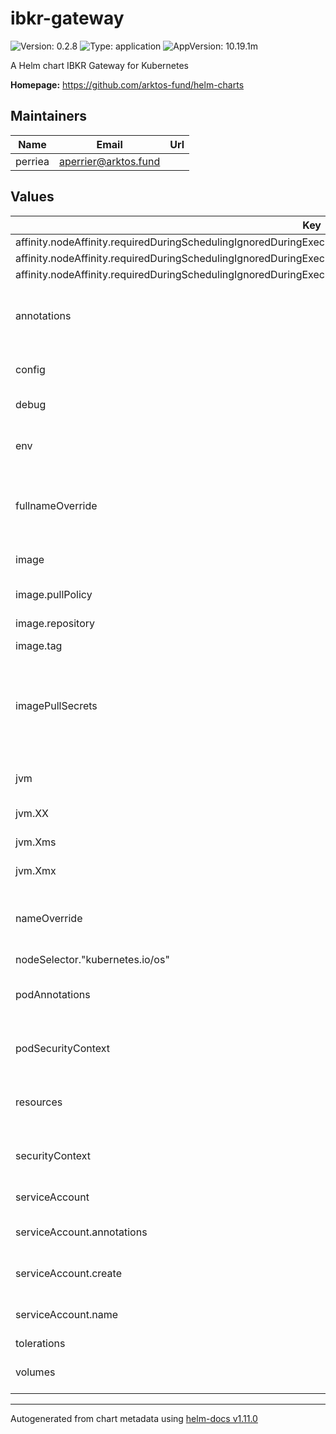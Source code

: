 # ibkr-gateway

![Version: 0.2.8](https://img.shields.io/badge/Version-0.2.8-informational?style=flat-square) ![Type: application](https://img.shields.io/badge/Type-application-informational?style=flat-square) ![AppVersion: 10.19.1m](https://img.shields.io/badge/AppVersion-10.19.1m-informational?style=flat-square)

A Helm chart IBKR Gateway for Kubernetes

**Homepage:** <https://github.com/arktos-fund/helm-charts>

## Maintainers

| Name | Email | Url |
| ---- | ------ | --- |
| perriea | <aperrier@arktos.fund> |  |

## Values

| Key | Type | Default | Description |
|-----|------|---------|-------------|
| affinity.nodeAffinity.requiredDuringSchedulingIgnoredDuringExecution.nodeSelectorTerms[0].matchExpressions[0].key | string | `"kubernetes.io/arch"` |  |
| affinity.nodeAffinity.requiredDuringSchedulingIgnoredDuringExecution.nodeSelectorTerms[0].matchExpressions[0].operator | string | `"In"` |  |
| affinity.nodeAffinity.requiredDuringSchedulingIgnoredDuringExecution.nodeSelectorTerms[0].matchExpressions[0].values[0] | string | `"amd64"` |  |
| annotations | object | `{}` | annotations is an optional list of annotations to add to the object metadata |
| config | object | `{"credentials":"credentials","live":true,"workers":"workers"}` | config is a list of parameters to pass to the gateway |
| debug | bool | `false` | debug enables debug mode |
| env | list | `[]` | env is a list of environment variables to set in the container. |
| fullnameOverride | string | `""` | fullnameOverride is an optional string to substitute for the full names of resources |
| image | object | `{"pullPolicy":"IfNotPresent","repository":"quay.io/arktos-venture/ibkr-gateway","tag":""}` | Specifies whether a Gateway should be created |
| image.pullPolicy | string | `"IfNotPresent"` | The image pull policy |
| image.repository | string | `"quay.io/arktos-venture/ibkr-gateway"` | The image repository |
| image.tag | string | `""` | The image tag |
| imagePullSecrets | list | `[]` | imagePullSecrets is an optional list of references to secrets in the same namespace to use for pulling any of the images used by this Chart. |
| jvm | object | `{"XX":{"ConcGCThreads":5,"InitiatingHeapOccupancyPercent":70,"MaxGCPauseMillis":200,"ParallelGCThreads":20},"Xms":"2G","Xmx":"2G","installer":{"uuid":"3046c7e3-ffbd-4699-a848-117342ff43ee"}}` | jvm is a list of parameters to pass to the JVM |
| jvm.XX | object | `{"ConcGCThreads":5,"InitiatingHeapOccupancyPercent":70,"MaxGCPauseMillis":200,"ParallelGCThreads":20}` | Xmn is the minimum heap size |
| jvm.Xms | string | `"2G"` | Xms is the initial heap size |
| jvm.Xmx | string | `"2G"` | Xmx is the maximum heap size |
| nameOverride | string | `""` | nameOverride is an optional string to substitute for the full names of resources |
| nodeSelector."kubernetes.io/os" | string | `"linux"` |  |
| podAnnotations | object | `{}` | podAnnotations is an optional list of annotations to add to the pod |
| podSecurityContext | object | `{"fsGroup":10001}` | podSecurityContext is an optional security context to add to the pod |
| resources | object | `{"limits":{"cpu":"300m","memory":"2100Mi"},"requests":{"cpu":"300m","memory":"2100Mi"}}` | resources is an optional list of resources to set for the container |
| securityContext | object | `{"capabilities":{"drop":["ALL"]},"readOnlyRootFilesystem":false,"runAsNonRoot":true,"runAsUser":10001}` | securityContext is an optional security context to add to the container |
| serviceAccount | object | `{"annotations":{},"create":false,"name":""}` | ServiceAccount configuration |
| serviceAccount.annotations | object | `{}` | Annotations to add to the ServiceAccount |
| serviceAccount.create | bool | `false` | Specifies whether a ServiceAccount should be created |
| serviceAccount.name | string | `""` | The name of the ServiceAccount to use. |
| tolerations | list | `[]` |  |
| volumes | object | `{"extra":[],"mounts":[]}` | volumes is a list of volumes that can be mounted |

----------------------------------------------
Autogenerated from chart metadata using [helm-docs v1.11.0](https://github.com/norwoodj/helm-docs/releases/v1.11.0)
